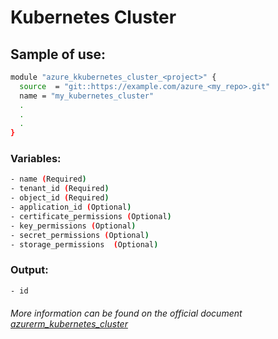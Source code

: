# Kubernetes Cluster

## Sample of use:

```bash
module "azure_kkubernetes_cluster_<project>" {
  source  = "git::https://example.com/azure_<my_repo>.git"
  name = "my_kubernetes_cluster"
  .
  .
  .
}
```

### Variables:

```bash
- name (Required)
- tenant_id (Required)
- object_id (Required)
- application_id (Optional)
- certificate_permissions (Optional)
- key_permissions (Optional)
- secret_permissions (Optional)
- storage_permissions  (Optional)
```

### Output:

```bash
- id
```

###### More information can be found on the official document [azurerm_kubernetes_cluster](https://registry.terraform.io/providers/hashicorp/azurerm/latest/docs/resources/kubernetes_cluster)